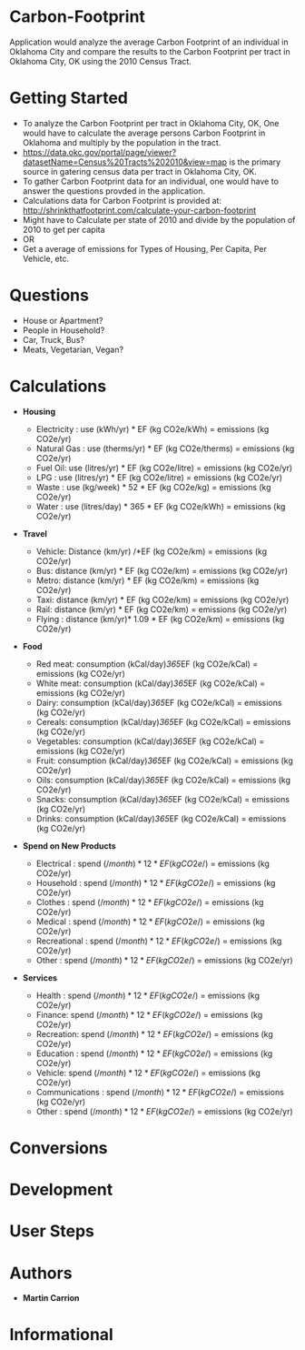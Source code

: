 # Carbon-Footprint

Application would analyze the average Carbon Footprint of an individual in Oklahoma City and compare the results to the Carbon Footprint per tract in Oklahoma City, OK using the 2010 Census Tract.

# Getting Started

- To analyze the Carbon Footprint per tract in Oklahoma City, OK, One would have to calculate the average persons Carbon Footprint in Oklahoma and multiply by the population in the tract. 
- https://data.okc.gov/portal/page/viewer?datasetName=Census%20Tracts%202010&view=map is the primary source in gatering census data per tract in Oklahoma City, OK. 
- To gather Carbon Footprint data for an individual, one would have to answer the questions provded in the application.
- Calculations data for Carbon Footprint is provided at: http://shrinkthatfootprint.com/calculate-your-carbon-footprint
- Might have to Calculate per state of 2010 and divide by the population of 2010 to get per capita
- OR
- Get a average of emissions for Types of Housing, Per Capita, Per Vehicle, etc.
# Questions
- House or Apartment?
- People in Household?
- Car, Truck, Bus?
- Meats, Vegetarian, Vegan?
# Calculations
- **Housing**
  - Electricity : use (kWh/yr) * EF (kg CO2e/kWh) = emissions (kg CO2e/yr)
  - Natural Gas : use (therms/yr) * EF (kg CO2e/therms) = emissions (kg CO2e/yr)
  - Fuel Oil: use (litres/yr) * EF (kg CO2e/litre) = emissions (kg CO2e/yr)
  - LPG : use (litres/yr) * EF (kg CO2e/litre) = emissions (kg CO2e/yr)
  - Waste : use (kg/week) * 52 * EF (kg CO2e/kg) = emissions (kg CO2e/yr)
  - Water : use (litres/day) * 365 * EF (kg CO2e/kWh) = emissions (kg CO2e/yr)
- **Travel**
  - Vehicle: Distance (km/yr) /*EF (kg CO2e/km) = emissions (kg CO2e/yr)
  - Bus: distance (km/yr) * EF (kg CO2e/km) = emissions (kg CO2e/yr)
  - Metro: distance (km/yr) * EF (kg CO2e/km) = emissions (kg CO2e/yr)
  - Taxi: distance (km/yr) * EF (kg CO2e/km) = emissions (kg CO2e/yr)
  - Rail: distance (km/yr) * EF (kg CO2e/km) = emissions (kg CO2e/yr)
  - Flying : distance (km/yr)* 1.09 * EF (kg CO2e/km) = emissions (kg CO2e/yr)
- **Food**
  - Red meat: consumption (kCal/day)*365*EF (kg CO2e/kCal) = emissions (kg CO2e/yr) 
  - White meat: consumption (kCal/day)*365*EF (kg CO2e/kCal) = emissions (kg CO2e/yr)
  - Dairy: consumption (kCal/day)*365*EF (kg CO2e/kCal) = emissions (kg CO2e/yr)
  - Cereals: consumption (kCal/day)*365*EF (kg CO2e/kCal) = emissions (kg CO2e/yr)
  - Vegetables: consumption (kCal/day)*365*EF (kg CO2e/kCal) = emissions (kg CO2e/yr)
  - Fruit: consumption (kCal/day)*365*EF (kg CO2e/kCal) = emissions (kg CO2e/yr)
  - Oils: consumption (kCal/day)*365*EF (kg CO2e/kCal) = emissions (kg CO2e/yr)
  - Snacks: consumption (kCal/day)*365*EF (kg CO2e/kCal) = emissions (kg CO2e/yr)
  - Drinks: consumption (kCal/day)*365*EF (kg CO2e/kCal) = emissions (kg CO2e/yr)
- **Spend on New Products**
  - Electrical : spend ($/month) * 12 * EF (kg CO2e/$) = emissions (kg CO2e/yr)
  - Household : spend ($/month) * 12 * EF (kg CO2e/$) = emissions (kg CO2e/yr)
  - Clothes : spend ($/month) * 12 * EF (kg CO2e/$) = emissions (kg CO2e/yr)
  - Medical : spend ($/month) * 12 * EF (kg CO2e/$) = emissions (kg CO2e/yr)
  - Recreational : spend ($/month) * 12 * EF (kg CO2e/$) = emissions (kg CO2e/yr) 
  - Other : spend ($/month) * 12 * EF (kg CO2e/$) = emissions (kg CO2e/yr)

- **Services**
  - Health : spend ($/month) * 12 * EF (kg CO2e/$) = emissions (kg CO2e/yr)
  - Finance: spend ($/month) * 12 * EF (kg CO2e/$) = emissions (kg CO2e/yr)
  - Recreation: spend ($/month) * 12 * EF (kg CO2e/$) = emissions (kg CO2e/yr)
  - Education : spend ($/month) * 12 * EF (kg CO2e/$) = emissions (kg CO2e/yr)
  - Vehicle: spend ($/month) * 12 * EF (kg CO2e/$) = emissions (kg CO2e/yr)
  - Communications : spend ($/month) * 12 * EF (kg CO2e/$) = emissions (kg CO2e/yr)
  - Other : spend ($/month) * 12 * EF (kg CO2e/$) = emissions (kg CO2e/yr)
 
# Conversions

# Development
# User Steps
# Authors
- **Martin Carrion**
# Informational











